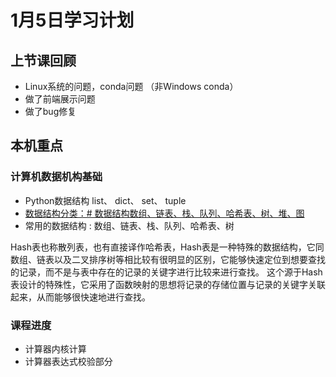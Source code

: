 # 1月5日学习计划

## 上节课回顾
- Linux系统的问题，conda问题 （非Windows conda）
- 做了前端展示问题
- 做了bug修复


## 本机重点
### 计算机数据机构基础
- Python数据结构 list、 dict、 set、 tuple
- [数据结构分类：# 数据结构数组、链表、栈、队列、哈希表、树、堆、图](https://zhuanlan.zhihu.com/p/138523723)
- 常用的数据结构 : 数组、链表、栈、队列、哈希表、树

Hash表也称散列表，也有直接译作哈希表，Hash表是一种特殊的数据结构，它同数组、链表以及二叉排序树等相比较有很明显的区别，它能够快速定位到想要查找的记录，而不是与表中存在的记录的关键字进行比较来进行查找。
这个源于Hash表设计的特殊性，它采用了函数映射的思想将记录的存储位置与记录的关键字关联起来，从而能够很快速地进行查找。

### 课程进度
- 计算器内核计算
- 计算器表达式校验部分



